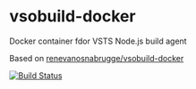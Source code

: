 # vsobuild-docker

Docker container fdor VSTS Node.js build agent

Based on [renevanosnabrugge/vsobuild-docker](https://github.com/renevanosnabrugge/vsobuild-docker)

[![Build Status](https://travis-ci.org/veggerby/vsobuild-docker.svg?branch=master)](https://travis-ci.org/veggerby/vsobuild-docker)
